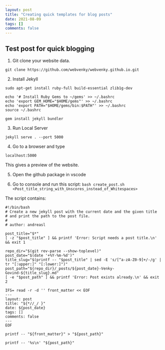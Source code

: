 ```yaml
---
layout: post
title: "Creating quick templates for blog posts"
date: 2021-08-09
tags: []
comments: false
---
```


## Test post for quick blogging

1. Git clone your website data.

`git clone https://github.com/webvenky/webvenky.github.io.git`

2. Install Jekyll

```
sudo apt-get install ruby-full build-essential zlib1g-dev

echo '# Install Ruby Gems to ~/gems' >> ~/.bashrc
echo 'export GEM_HOME="$HOME/gems"' >> ~/.bashrc
echo 'export PATH="$HOME/gems/bin:$PATH"' >> ~/.bashrc
source ~/.bashrc

gem install jekyll bundler

```


3. Run Local Server

`jekyll serve . --port 5000`

4. Go to a browser and type

`localhost:5000`

This gives a preview of the website.

5. Open the github package in vscode

6. Go to console and run this script: `bash create_post.sh <Post_title_string_with_Unscores_instead_of_Whitespaces>`


The script contains:
```
#!/bin/bash
# Create a new jekyll post with the current date and the given title
# and print the path to the post file.
#
# author: andreasl

post_title="$*"
[ -z "$post_title" ] && printf 'Error: Script needs a post title.\n' && exit 1

repo_dir="$(git rev-parse --show-toplevel)"
post_date="$(date '+%Y-%m-%d')"
title_slug="$(printf -- "$post_title" | sed -E 's/[^a-zA-Z0-9]+/-/g' | tr "[:upper:]" "[:lower:]")"
post_path="${repo_dir}/_posts/${post_date}-Venky-Govind-${title_slug}.md"
[ -e "$post_path" ] && printf 'Error: Post exists already.\n' && exit 2

IFS= read -r -d '' front_matter << EOF
---
layout: post
title: "${*//_/ }"
date: ${post_date}
tags: []
comments: false
---
EOF

printf -- "${front_matter}" > "${post_path}"

printf -- '%s\n' "${post_path}"

```
